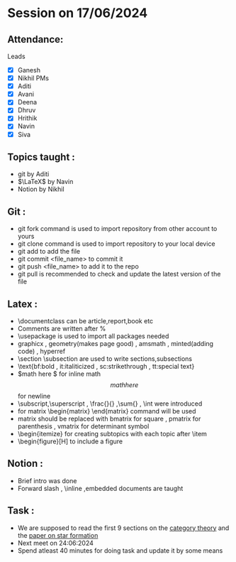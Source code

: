 # Session on 17/06/2024

## Attendance:
Leads
- [x] Ganesh
- [x] Nikhil
PMs
- [x] Aditi
- [x] Avani
- [x] Deena
- [x] Dhruv
- [x] Hrithik
- [x] Navin
- [x] Siva

## Topics taught :
- git by Aditi
- $\LaTeX$ by Navin
- Notion by Nikhil
## Git :
- git fork command is used to import repository from other account to yours
- git clone command is used to import repository to your local device
- git add to add the file
- git commit <file_name> to commit it
- git push <file_name> to add it to the repo
- git pull is recommended to check and update the latest version of the file
## Latex :
- \documentclass can be article,report,book etc
- Comments are written after %
- \usepackage is used to import all packages needed
- graphicx , geometry(makes page good) , amsmath , minted(adding code) , hyperref
- \section \subsection are used to write sections,subsections
- \text{bf:bold , it:italiticized , sc:strikethrough , tt:special text}
- $math here $ for inline math $$ math here $$ for newline
- \subscript,\superscript , \frac{}{} ,\sum{} , \int were introduced
- for matrix \begin{matrix} \end{matrix} command will be used
- matrix should be replaced with bmatrix for square , pmatrix for parenthesis , vmatrix for determinant symbol
- \begin{itemize} for creating subtopics with each topic after \item
- \begin{figure}[H] to include a figure
## Notion : 
- Brief intro was done
- Forward slash , \inline ,embedded documents are taught
## Task : 
- We are supposed to read the first 9 sections on the [category theory](https://www.amazon.com/Conceptual-Mathematics-First-Introduction-Categories/dp/052171916X) and the [paper on star formation](https://github.com/gnshb/cat-theory-and-dynamical-systems/blob/main/papers/star-formation.pdf)
- Next meet on 24:06:2024
- Spend atleast 40 minutes for doing task and update it by some means
